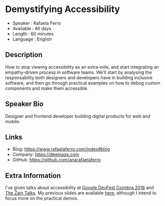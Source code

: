 Demystifying Accessibility
=========================

* Speaker   : Rafaela Ferro
* Available : All days
* Length    : 60 minutes
* Language  : English

Description
-----------

How to stop viewing accessibility as an extra-mile, and start integrating an empathy-driven process in software teams.
We'll start by analysing the responsability both designers and developers have in building inclusive software, and then
go through practical examples on how to debug custom components and make them accessible.

Speaker Bio
-----------

Designer and frontend developer building digital products for web and mobile.

Links
-----

* Blog: https://www.rafaelaferro.com/index#blog
* Company: https://deemaze.com
* GitHub: https://github.com/anarafaelaferro

Extra Information
-----------------

I've given talks about accessibility at [Google DevFest Coimbra 2018](https://devfest.gdgcoimbra.xyz/) and 
[The Zain Talks](https://www.meetup.com/zain-talks/). My previous slides are available [here](https://slides.com/anarafaelaferro/demystifying-accessbility/), 
although I intend to focus more on the practical demos.
